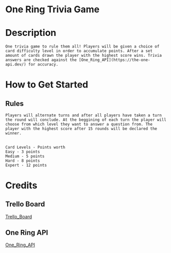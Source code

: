 # One Ring Trivia Game


# Description
    One trivia game to rule them all! Players will be given a choice of card difficulty level in order to accumulate points. After a set amount of cards drawn the player with the highest score wins. Trivia answers are checked against the [One_Ring_API](https://the-one-api.dev/) for accuracy.
# How to Get Started

## Rules
    Players will alternate turns and after all players have taken a turn the round will conclude. At the beggining of each turn the player will choose from which level they want to answer a question from. The player with the highest score after 15 rounds will be declared the winner.

##
    Card Levels - Points worth
    Easy - 3 points
    Medium - 5 points
    Hard - 8 points
    Expert - 12 points

# Credits

## Trello Board
[Trello_Board](https://trello.com/b/wYfxM4qM/one-ring-board)

## One Ring API
[One_Ring_API](https://the-one-api.dev/)